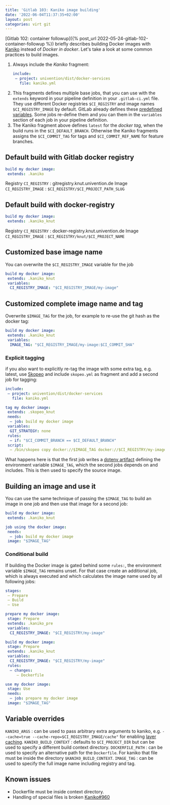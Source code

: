 ```yaml
---
title: 'Gitlab 103: Kaniko image building'
date: '2022-06-04T11:37:35+02:00'
layout: post
categories: virt git
---
```


[Gitlab 102: container followup]({% post_url 2022-05-24-gitlab-102-container-followup %}) briefly describes building Docker images with [Kaniko](https://github.com/GoogleContainerTools/kaniko) instead of _Docker in docker_. Let's take a look at some common practices to build images.

1. Always include the _Kaniko_ fragment:
    ```yaml
    include:
     – project: univention/dist/docker-services
       file: kaniko.yml
    ```
2. This fragments defines multiple base jobs, that you can use with the `extends` keyword in your pipeline definition in your `.gitlab-ci.yml` file. They use different Docker registries `$CI_REGISTRY` and image names `$CI_REGISTRY_IMAGE` by default. GitLab already defines these [predefined variables](https://docs.gitlab.com/ee/ci/variables/predefined_variables.html). Some jobs re-define them and you can them in the `variables` section of each job in your pipeline definition.
3. The Kaniko fragment above defines `latest` for the *docker tag*, when the build runs in the `$CI_DEFAULT_BRANCH`. Otherwise the Kaniko fragments assigns the `$CI_COMMIT_TAG` for tags and `$CI_COMMIT_REF_NAME` for feature branches.

## Default build with Gitlab docker registry

```yaml
build my docker image:
 extends: .kaniko
```

Registry `CI_REGISTRY`
: gitregistry.knut.univention.de
Image `CI_REGISTRY_IMAGE`
: `$CI_REGISTRY/$CI_PROJECT_PATH_SLUG`

## Default build with docker-registry

```yaml
build my docker image:
 extends: .kaniko_knut
```

Registry `CI_REGISTRY`
: docker-registry.knut.univention.de
Image `CI_REGISTRY_IMAGE`
: `$CI_REGISTRY/knut/$CI_PROJECT_NAME`

## Customized base image name

You can overwrite the `$CI_REGISTRY_IMAGE` variable for the job

```yaml
build my docker image:
 extends: .kaniko_knut
 variables:
  CI_REGISTRY_IMAGE: "$CI_REGISTRY_IMAGE/my-image"
```

## Customized complete image name and tag

Overwrite `$IMAGE_TAG` for the job, for example to re-use the git hash as the docker tag:

```yaml
build my docker image:
 extends: .kaniko_knut
 variables:
  IMAGE_TAG: "$CI_REGISTRY_IMAGE/my-image:$CI_COMMIT_SHA"
```

### Explicit tagging

if you also want to explicitly re-tag the image with some extra tag, e.g. latest, use [Skopeo](https://github.com/containers/skopeo) and include `skopeo.yml` as fragment and add a second job for tagging:

```yaml
include:
 – project: univention/dist/docker-services
   file: kaniko.yml

tag my docker image:
 extends: .skopeo_knut
 needs:
  – job: build my docker image
 variables:
  GIT_STRATEGY: none
 rules:
  – if: "$CI_COMMIT_BRANCH == $CI_DEFAULT_BRANCH"
 script:
  – /bin/skopeo copy docker://$IMAGE_TAG docker://$CI_REGISTRY/my-image:latest
```

What happens here is that the first job writes a [dotenv artifact](https://docs.gitlab.com/ee/ci/yaml/artifacts_reports.html#artifactsreportsdotenv) defining the environment variable `$IMAGE_TAG`, which the second jobs depends on and includes.
This is then used to specify the source image.

## Building an image and use it

You can use the same technique of passing the `$IMAGE_TAG` to build an image in one job and then use that image for a second job:

```yaml
build my docker image:
 extends: .kaniko_knut

job using the docker image:
 needs:
  – job: build my docker image
 image: "$IMAGE_TAG"
```

### Conditional build

If building the Docker image is gated behind some `rules:`, the environment variable `$IMAGE_TAG` remains unset.
For that case create an additional job, which is always executed and which calculates the image name used by all following jobs:

```yaml
stages:
 – Prepare
 – Build
 – Use

prepare my docker image:
 stage: Prepare
 extends: .kaniko_pre
 variables:
  CI_REGISTRY_IMAGE: "$CI_REGISTRY/my-image"

build my docker image:
 stage: Prepare
 extends: .kaniko_knut
 variables:
  CI_REGISTRY_IMAGE: "$CI_REGISTRY/my-image"
 rules:
  – changes:
     – Dockerfile

use my docker image:
 stage: Use
 needs:
  – job: prepare my docker image
 image: "$IMAGE_TAG"
```

## Variable overrides

`KANIKO_ARGS`
: can be used to pass arbitrary extra arguments to kaniko, e.g. `--cache=true --cache-repo=$CI_REGISTRY_IMAGE/cache"` for enabling [layer caching](https://cloud.google.com/build/docs/kaniko-cache).
`KANIKO_BUILD_CONTEXT`
: defaults to `$CI_PROJECT_DIR` but can be used to specify a different build context directory.
`DOCKERFILE_PATH`
: can be used to specify an alternative path for the `Dockerfile`. For kaniko that file must be inside the directory `$KANIKO_BUILD_CONTEXT`.
`IMAGE_TAG`
: can be used to specify the full image name including registry and tag.

## Known issues

- Dockerfile must be inside context directory.
- Handling of special files is broken [Kaniko#960](https://github.com/GoogleContainerTools/kaniko/issues/960)
